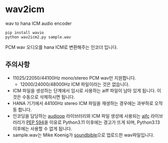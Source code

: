# wav2icm
wav to hana ICM audio encoder
<pre><code>pip install wavio
python wav2icm2.py sample.wav
</code></pre>
PCM wav 오디오를 hana ICM로 변환해주는 인코더 입니다. 

## 주의사항
 * 11025/22050/44100Hz mono/stereo PCM wav만 지원합니다.
    * 12000/24000/48000Hz ICM 파일이라는 것은 없습니다.
 * ICM 파일을 생성하는 단계에서 임시로 사용하는 aiff 파일이 남아 있게 됩니다. 이것은 수동으로 삭제하시면 됩니다.
 * HANA 기기에서 44100Hz stereo ICM 파일을 재생하는 경우에는 과부하로 오작동 합니다.
 * 인코딩을 담당하는 [audioop](https://docs.python.org/3/library/audioop.html) 라이브러리와 ICM 파일 생성에 사용되는 [aifc](https://docs.python.org/3/library/aifc.html) 라이브러리가 [PEP 594](https://peps.python.org/pep-0594/)을 이유로 Python3.11 이후에는 경고가 뜨게 되며, Python3.13 이후에는 사용할 수 없게 됩니다.
 * sample.wav는 Mike Koenig가 [soundbible](https://soundbible.com/1003-Ta-Da.html)으로 업로드한 wav파일입니다.
